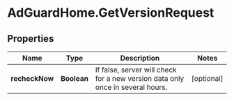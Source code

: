 # AdGuardHome.GetVersionRequest

## Properties

Name | Type | Description | Notes
------------ | ------------- | ------------- | -------------
**recheckNow** | **Boolean** | If false, server will check for a new version data only once in several hours.  | [optional] 


